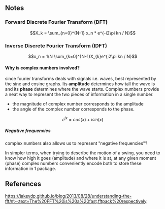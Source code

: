 ## Notes

### Forward Discrete Fourier Transform (DFT)
```math
X_k = \sum_{n=0}^{N-1} x_n * e^{-i2\pi kn / N}
```

### Inverse Discrete Fourier Transform (IDFT)

```math
x_n = 1/N \sum_{k=0}^{N-1}X_{k}e^{i2\pi kn / N}
```

#### Why is complex numbers involved?

since fourier transforms deals with signals i.e. waves, best represented by the sine and cosine graphs.
Its **amplitude** determines how tall the wave is and its **phase** determines where the wave starts.
Complex numbers provide a neat way to represent the two pieces of information in a single number.

- the magnitude of complex number corresponds to the amplitude
- the angle of the complex number corresponds to the phase.

```math
e^{ix} = cos(x) + isin(x)
```

##### Negative frequencies
complex numbers also allows us to represent "negative frequencies"?

In simpler terms, when trying to describe the motion of a swing, you need to know how high it goes (amplitude) and where it is at, at any given moment (phase)
complex numbers conveniently encode both to store these information in 1 package.



## References
https://jakevdp.github.io/blog/2013/08/28/understanding-the-fft/#:~:text=The%20FFT%20is%20a%20fast,fftpack%20respectively.

